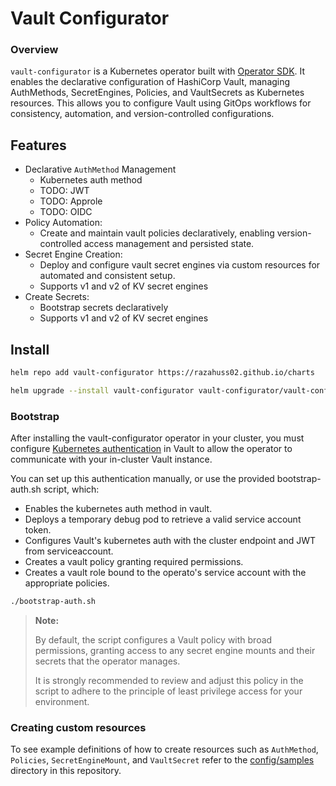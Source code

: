 # Vault Configurator

### Overview

`vault-configurator` is a Kubernetes operator built with [Operator SDK](https://sdk.operatorframework.io). It enables the declarative configuration of HashiCorp Vault, managing AuthMethods, SecretEngines, Policies, and VaultSecrets as Kubernetes resources. This allows you to configure Vault using GitOps workflows for consistency, automation, and version-controlled configurations.


## Features

- Declarative `AuthMethod` Management
  - Kubernetes auth method
  - TODO: JWT
  - TODO: Approle
  - TODO: OIDC
- Policy Automation:
  - Create and maintain vault policies declaratively, enabling version-controlled access management and persisted state.
- Secret Engine Creation:
  - Deploy and configure vault secret engines via custom resources for automated and consistent setup.
  - Supports v1 and v2 of KV secret engines
- Create Secrets:
  - Bootstrap secrets declaratively
  - Supports v1 and v2 of KV secret engines


## Install

```sh
helm repo add vault-configurator https://razahuss02.github.io/charts

helm upgrade --install vault-configurator vault-configurator/vault-configurator
```

### Bootstrap

After installing the vault-configurator operator in your cluster, you must configure [Kubernetes authentication](https://developer.hashicorp.com/vault/docs/auth/kubernetes) in Vault to allow the operator to communicate with your in-cluster Vault instance. 

You can set up this authentication manually, or use the provided bootstrap-auth.sh script, which:
* Enables the kubernetes auth method in vault.
* Deploys a temporary debug pod to retrieve a valid service account token.
* Configures Vault's kubernetes auth with the cluster endpoint and JWT from serviceaccount.
* Creates a vault policy granting required permissions.
* Creates a vault role bound to the operato's service account with the appropriate policies.
```sh
./bootstrap-auth.sh
```

> **Note:**
> 
> By default, the script configures a Vault policy with broad permissions, granting access to any secret engine mounts and their secrets that the operator manages.
> 
> It is strongly recommended to review and adjust this policy in the script to adhere to the principle of least privilege access for your environment.


### Creating custom resources

To see example definitions of how to create resources such as `AuthMethod`, `Policies`, `SecretEngineMount`, and `VaultSecret` refer to the [config/samples](config/samples/) directory in this repository.


